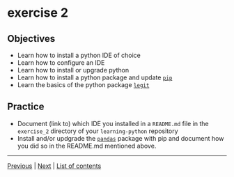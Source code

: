 # exercise 2

## Objectives

- Learn how to install a python IDE of choice
- Learn how to configure an IDE
- Learn how to install or upgrade python
- Learn how to install a python package and update [`pip`](https://pip.readthedocs.io/en/stable/quickstart/)
- Learn the basics of the python package [`legit`](https://github.com/kennethreitz/legit)

## Practice

- Document (link to) which IDE you installed in a `README.md` file in the `exercise_2` directory of your `learning-python` repository
- Install and/or updgrade the [`pandas`](https://pandas.pydata.org/pandas-docs/stable/install.html#installing-from-pypi) package with pip and document how you did so in the README.md mentioned above.

***

[Previous](../exercise_1/README.md) | [Next](../exercise_3/README.md) | [List of contents](../README.md#exercises)